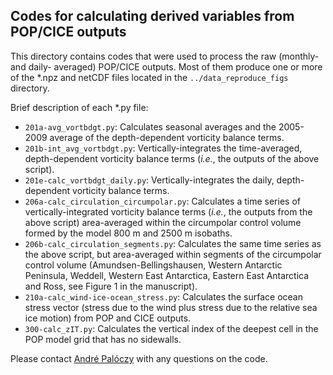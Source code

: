 ## Codes for calculating derived variables from POP/CICE outputs

This directory contains codes that were used to process the raw (monthly- and daily- averaged) POP/CICE outputs. Most of them produce one or more of the \*.npz and netCDF files located in the `../data_reproduce_figs` directory.

Brief description of each \*.py file:

* `201a-avg_vortbdgt.py`: Calculates seasonal averages and the 2005-2009 average of the depth-dependent vorticity balance terms.
* `201b-int_avg_vortbdgt.py`: Vertically-integrates the time-averaged, depth-dependent vorticity balance terms (*i.e.*, the outputs of the above script).
* `201e-calc_vortbdgt_daily.py`: Vertically-integrates the daily, depth-dependent vorticity balance terms.
* `206a-calc_circulation_circumpolar.py`: Calculates a time series of vertically-integrated vorticity balance terms (*i.e.*, the outputs from the above script) area-averaged within the circumpolar control volume formed by the model 800 m and 2500 m isobaths.
* `206b-calc_circulation_segments.py`: Calculates the same time series as the above script, but area-averaged within segments of the circumpolar control volume (Amundsen-Bellingshausen, Western Antarctic Peninsula, Weddell, Western East Antarctica, Eastern East Antarctica and Ross, see Figure 1 in the manuscript).
* `210a-calc_wind-ice-ocean_stress.py`: Calculates the surface ocean stress vector (stress due to the wind plus stress due to the relative sea ice motion) from POP and CICE outputs.
* `300-calc_zIT.py`: Calculates the vertical index of the deepest cell in the POP model grid that has no sidewalls.

Please contact [André Palóczy](mailto:apaloczy@ucsd.edu) with any questions on the code.
